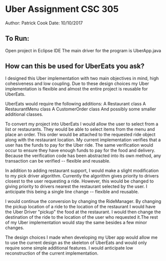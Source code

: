 # Uber Assignment CSC 305
Author: Patrick Cook
Date: 10/10/2017

## To Run:
Open project in Eclipse IDE
The main driver for the program is UberApp.java


## How can this be used for UberEats you ask?
I designed this Uber implementation with two main objectives in mind, high cohesiveness and low coupling. 
Due to these design choices my Uber implementation is flexible and almost the entire project is reusable
for UberEats. 

UberEats would require the following additions:
A Restaurant class
A RestaurantMenu class
A CustomerOrder class
And possibly some smaller additional classes.

To convert my project into UberEats I would allow the user to select from a list or restaurants.
They would be able to select items from the menu and place an order. This order would be attached
to the requested ride object along with the restaurant location. My current implementation 
verifies that a user has the funds to pay for the Uber ride. The same verification would occur
to ensure they have enough funds to pay for the food and delivery. Because the verification 
code has been abstracted into its own method, any transaction can be verified -- flexible and reusable.

In addition to adding restaurant support, I would make a slight modification to my pick driver algorithm.
Currently the algorithm gives priority to drivers closest to the user requesting a ride. However, this would
be changed to giving priority to drivers nearest the restaurant selected by the user. I anticipate this
being a single line change -- flexible and reusable.

I would continue the conversion by changing the RideManager. By changing the pickup location of a ride to 
the location of the restaurant I would have the Uber Driver "pickup" the food at the restaurant. I would
then change the destination of the ride to the location of the user who requested it.The rest of my Uber 
implementation would stay the same besides a few minor changes.

The design choices I made when developing my Uber app would allow me to use the current design as the skeleton
of UberEats and would only require some simple additional features. I would anticipate low reconstruction of the
current implementation.